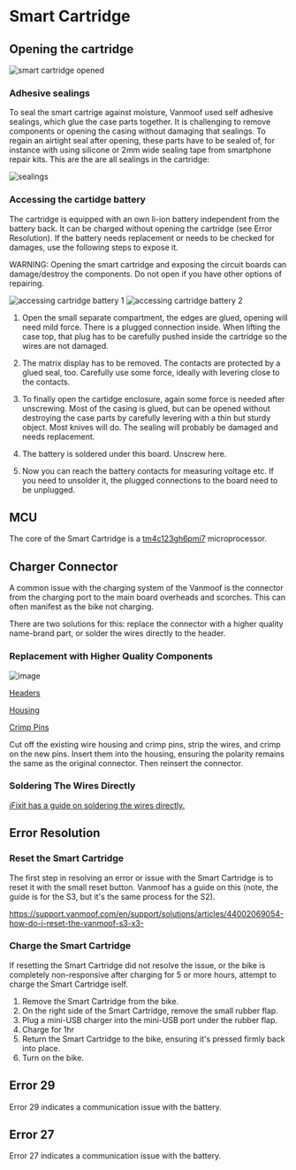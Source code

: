 # Smart Cartridge

## Opening the cartridge

![smart cartridge opened](https://github.com/Silly105/vanmoof-s2-user-manual/assets/9697253/8a848530-7ca0-48d1-8916-73eab73de488)

### Adhesive sealings

To seal the smart cartrige against moisture, Vanmoof used self adhesive sealings, which glue the case parts together. It is challenging to remove components or opening the casing without damaging that sealings. To regain an airtight seal after opening, these parts have to be sealed of, for instance with using silicone or 2mm wide sealing tape from smartphone repair kits. 
This are the are all sealings in the cartridge:

![sealings](https://github.com/Silly105/vanmoof-s2-user-manual/assets/9697253/47ecb095-8c34-4625-b74d-b72336cdc1c1)

### Accessing the cartidge battery

The cartridge is equipped with an own li-ion battery independent from the battery back. It can be charged without opening the cartridge (see Error Resolution). If the battery needs replacement or needs to be checked for damages, use the following steps to expose it.

WARNING: Opening the smart cartridge and exposing the circuit boards can damage/destroy the components. Do not open if you have other options of repairing.

![accessing cartridge battery 1](https://github.com/Silly105/vanmoof-s2-user-manual/assets/9697253/1f041e01-cbf6-453d-9b7f-aa94f35cb634)
![accessing cartridge battery 2](https://github.com/Silly105/vanmoof-s2-user-manual/assets/9697253/0e34abf1-5330-4493-9916-09bb4b79a64d)

1. Open the small separate compartment, the edges are glued, opening will need mild force. There is a plugged connection inside. When lifting the case top, that plug has to be carefully pushed inside the cartridge so the wires are not damaged.

2. The matrix display has to be removed. The contacts are protected by a glued seal, too. Carefully use some force, ideally with levering close to the contacts.

3. To finally open the cartidge enclosure, again some force is needed after unscrewing. Most of the casing is glued, but can be opened without destroying the case parts by carefully levering with a thin but sturdy object. Most knives will do. The sealing will probably be damaged and needs replacement.
   
4. The battery is soldered under this board. Unscrew here.

5. Now you can reach the battery contacts for measuring voltage etc. If you need to unsolder it, the plugged connections to the board need to be unplugged.


## MCU

The core of the Smart Cartridge is a  [tm4c123gh6pmi7](https://octopart.com/tm4c123gh6pmi7-texas+instruments-47641106) microprocessor.

## Charger Connector

A common issue with the charging system of the Vanmoof is the connector from the charging port to the main board overheads and scorches. This can often manifest as the bike not charging.

There are two solutions for this: replace the connector with a higher quality name-brand part, or solder the wires directly to the header.

### Replacement with Higher Quality Components

![image](https://github.com/user-attachments/assets/a6deee61-beff-4f20-b883-10536af30d02)

[Headers](https://www.mouser.com/ProductDetail/538-171814-0002)

[Housing](https://www.mouser.com/ProductDetail/538-09-50-3021)

[Crimp Pins](https://www.mouser.com/ProductDetail/538-08-50-0106)

Cut off the existing wire housing and crimp pins, strip the wires, and crimp on the new pins. Insert them into the housing, ensuring the polarity remains the same as the original connector. Then reinsert the connector.

### Soldering The Wires Directly

[iFixit has a guide on soldering the wires directly.](https://www.ifixit.com/Guide/Fix+for+Vanmoof+S2+Not+Charging/157499#s329204)

## Error Resolution

### Reset the Smart Cartridge

The first step in resolving an error or issue with the Smart Cartridge is to reset it with the small reset button. Vanmoof has a guide on this (note, the guide is for the S3, but it's the same process for the S2).

https://support.vanmoof.com/en/support/solutions/articles/44002069054-how-do-i-reset-the-vanmoof-s3-x3-

### Charge the Smart Cartridge

If resetting the Smart Cartridge did not resolve the issue, or the bike is completely non-responsive after charging for 5 or more hours, attempt to charge the Smart Cartridge iself.

1. Remove the Smart Cartridge from the bike.
2. On the right side of the Smart Cartridge, remove the small rubber flap.
3. Plug a mini-USB charger into the mini-USB port under the rubber flap.
4. Charge for 1hr
5. Return the Smart Cartridge to the bike, ensuring it's pressed firmly back into place.
6. Turn on the bike.

## Error 29

Error 29 indicates a communication issue with the battery.

## Error 27

Error 27 indicates a communication issue with the battery.
